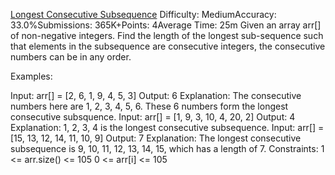 [Longest Consecutive Subsequence](https://www.geeksforgeeks.org/problems/longest-consecutive-subsequence2449/1?sortBy=submissions&category%5B%5D=Hash&page=1&difficulty%5B%5D=1)
Difficulty: MediumAccuracy: 33.0%Submissions: 365K+Points: 4Average Time: 25m
Given an array arr[] of non-negative integers. Find the length of the longest sub-sequence such that elements in the subsequence are consecutive integers, the consecutive numbers can be in any order.

Examples:

Input: arr[] = [2, 6, 1, 9, 4, 5, 3]
Output: 6
Explanation: The consecutive numbers here are 1, 2, 3, 4, 5, 6. These 6 numbers form the longest consecutive subsquence.
Input: arr[] = [1, 9, 3, 10, 4, 20, 2]
Output: 4
Explanation: 1, 2, 3, 4 is the longest consecutive subsequence.
Input: arr[] = [15, 13, 12, 14, 11, 10, 9]
Output: 7
Explanation: The longest consecutive subsequence is 9, 10, 11, 12, 13, 14, 15, which has a length of 7.
Constraints:
1 <= arr.size() <= 105
0 <= arr[i] <= 105
